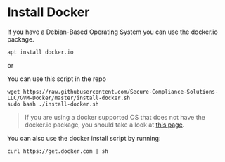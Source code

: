 # Install Docker

If you have a Debian-Based Operating System you can use the docker.io package.

```text
apt install docker.io
```

or

You can use this script in the repo

```text
wget https://raw.githubusercontent.com/Secure-Compliance-Solutions-LLC/GVM-Docker/master/install-docker.sh
sudo bash ./install-docker.sh
```

> If you are using a docker supported OS that does not have the docker.io package, you should take a look at [this page](https://docs.docker.com/engine/install/).

You can also use the docker install script by running:

```text
curl https://get.docker.com | sh
```

